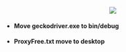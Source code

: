 <p align="center"><img src="https://i.ytimg.com/vi/QcC9v9ANTWU/maxresdefault.jpg"></p>

* <h4>Move geckodriver.exe to bin/debug </h4>
* <h4>ProxyFree.txt move to desktop</h4>

  
